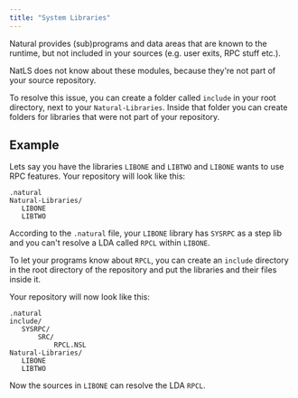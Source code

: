 ```yaml
---
title: "System Libraries"
---
```


Natural provides (sub)programs and data areas that are known to the runtime, but not included in your sources (e.g. user
 exits, RPC stuff etc.).

NatLS does not know about these modules, because they're not part of your source repository.

To resolve this issue, you can create a folder called `include` in your root directory, next to your
`Natural-Libraries`. Inside that folder you can create folders for libraries that were not part of your repository.

## Example

Lets say you have the libraries `LIBONE` and `LIBTWO` and `LIBONE` wants to use RPC features.
Your repository will look like this:

```
.natural
Natural-Libraries/
   LIBONE
   LIBTWO
```

According to the `.natural` file, your `LIBONE` library has `SYSRPC` as a step lib and you can't resolve a LDA called `RPCL` within `LIBONE`.

To let your programs know about `RPCL`, you can create an `include` directory in the root directory of the repository
and put the libraries and their files inside it.

Your repository will now look like this:

```
.natural
include/
   SYSRPC/
       SRC/
           RPCL.NSL
Natural-Libraries/
   LIBONE
   LIBTWO
```

Now the sources in `LIBONE` can resolve the LDA `RPCL`.
